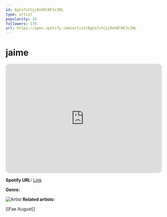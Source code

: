 ```yaml
---
id: 6gCo7stCyj0ohBlNFJcINL
type: artist
popularity: 14
followers: 176
url: https://open.spotify.com/artist/6gCo7stCyj0ohBlNFJcINL
---
```

# jaime

<iframe style="border-radius:12px" src="https://open.spotify.com/embed/artist/6gCo7stCyj0ohBlNFJcINL" width="100%" height="352" frameBorder="0" allowfullscreen="" allow="autoplay; clipboard-write; encrypted-media; fullscreen; picture-in-picture" loading="lazy"></iframe>

**Spotify URL:** [Link](https://open.spotify.com/artist/6gCo7stCyj0ohBlNFJcINL)

**Genre:** 

![Artist](https://i.scdn.co/image/ab6761610000e5ebfa5711aada47954df5b93c12)
**Related artists:**

[[Fae August]]

